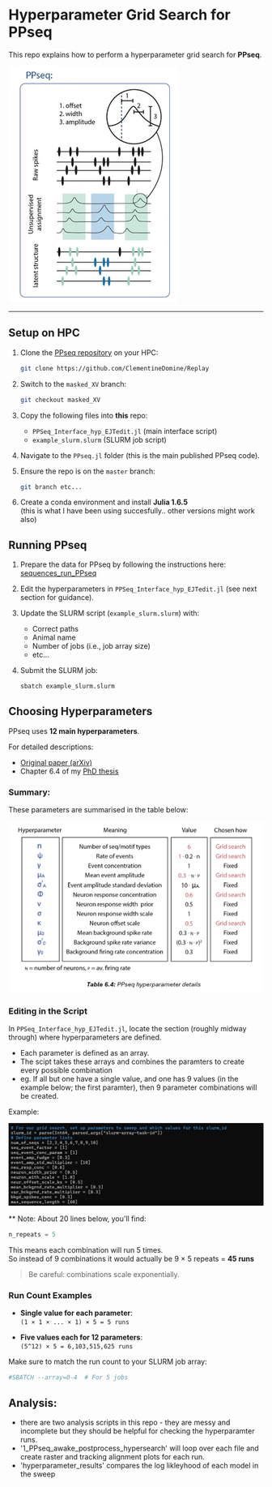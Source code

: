 # Hyperparameter Grid Search for PPseq

This repo explains how to perform a hyperparameter grid search for **PPseq**.

![ppseq_diagram](images/ppseq.png)

---

## Setup on HPC

1. Clone the [PPseq repository](https://github.com/ClementineDomine/Replay) on your HPC:
   ```bash
   git clone https://github.com/ClementineDomine/Replay
   ```

2. Switch to the `masked_XV` branch:
   ```bash
   git checkout masked_XV
   ```

3. Copy the following files into **this** repo:
   - `PPSeq_Interface_hyp_EJTedit.jl` (main interface script)
   - `example_slurm.slurm` (SLURM job script)

4. Navigate to the `PPseq.jl` folder (this is the main published PPseq code).

5. Ensure the repo is on the `master` branch:
   ```bash
   git branch etc... 
   ```

6. Create a conda environment and install **Julia 1.6.5**  
   (this is what I have been using succesfully.. other versions might work also)


## Running PPseq

1. Prepare the data for PPseq by following the instructions here:  
   [sequences_run_PPseq](https://github.com/EmmettJT/sequences_run_PPseq/blob/main/README.md)

2. Edit the hyperparameters in `PPSeq_Interface_hyp_EJTedit.jl` (see next section for guidance).

3. Update the SLURM script (`example_slurm.slurm`) with:
   - Correct paths
   - Animal name
   - Number of jobs (i.e., job array size)
   - etc...

4. Submit the SLURM job:
   ```bash
   sbatch example_slurm.slurm
   ```

## Choosing Hyperparameters

PPseq uses **12 main hyperparameters**.

For detailed descriptions:
- [Original paper (arXiv)](https://arxiv.org/abs/2010.04875)
- Chapter 6.4 of my [PhD thesis](https://discovery.ucl.ac.uk/id/eprint/10184170/)

### Summary:
These parameters are summarised in the table below:

![hyperparam_table](images/hyperparam_table.png)

### Editing in the Script

In `PPSeq_Interface_hyp_EJTedit.jl`, locate the section (roughly midway through) where hyperparameters are defined.

- Each parameter is defined as an array.
- The scipt takes these arrays and combines the paramters to create every possible combination
- eg. If all but one have a single value, and one has 9 values (in the example below; the first paramter), then 9 parameter combinations will be created.

Example:

![parameters](images/params_code.png)

** Note: About 20 lines below, you'll find:
```julia
n_repeats = 5
```
This means each combination will run 5 times.  
So instead of 9 combinations it would actually be 9 × 5 repeats = **45 runs**

> Be careful: combinations scale exponentially.

### Run Count Examples

- **Single value for each parameter**:  
  `(1 × 1 × ... × 1) × 5 = 5 runs`

- **Five values each for 12 parameters**:  
  `(5^12) × 5 = 6,103,515,625 runs`

Make sure to match the run count to your SLURM job array:
```bash
#SBATCH --array=0-4  # For 5 jobs
```

## Analysis:

- there are two analysis scripts in this repo - they are messy and incomplete but they should be helpful for checking the hyperparamter runs.
- '1_PPseq_awake_postprocess_hypersearch' will loop over each file and create raster and tracking alignment plots for each run.
- 'hyperparameter_results' compares the log likleyhood of each model in the sweep 
 



